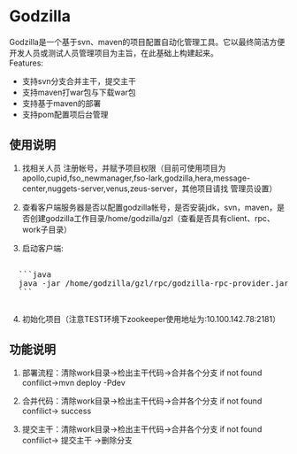 Godzilla
====================

Godzilla是一个基于svn、maven的项目配置自动化管理工具。它以最终简洁方便开发人员或测试人员管理项目为主旨，在此基础上构建起来。<br>
Features:<br>
- 支持svn分支合并主干，提交主干
- 支持maven打war包与下载war包
- 支持基于maven的部署
- 支持pom配置项后台管理

## 使用说明 ##
1. 找相关人员 注册帐号，并赋予项目权限（目前可使用项目为apollo,cupid,fso_newmanager,fso-lark,godzilla,hera,message-center,nuggets-server,venus,zeus-server，其他项目请找 管理员设置）

2. 查看客户端服务器是否以配置godzilla帐号，是否安装jdk，svn，maven，是否创建godzilla工作目录/home/godzilla/gzl（查看是否具有client、rpc、work子目录）

3. 启动客户端: 
 
  <pre>
  
  ```java
  java -jar /home/godzilla/gzl/rpc/godzilla-rpc-provider.jar  >/home/godzilla/gzl/rpc/log.txt 2>&1 &
  ```
  </pre>

4. 初始化项目（注意TEST环境下zookeeper使用地址为:10.100.142.78:2181）


## 功能说明 ##
1. 部署流程：清除work目录->检出主干代码->合并各个分支 if not found confilict->mvn deploy -Pdev

2. 合并代码：清除work目录->检出主干代码->合并各个分支 if not found confilict-> success

3. 提交主干：清除work目录->检出主干代码->合并各个分支 if not found confilict-> 提交主干 ->删除分支
